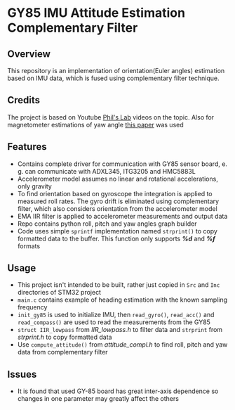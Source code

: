 # GY85 IMU Attitude Estimation Complementary Filter

## Overview

This repository is an implementation of orientation(Euler angles) estimation based on IMU data, which is fused using complementary filter technique.

## Credits

The project is based on Youtube [Phil's Lab](https://www.youtube.com/watch?v=RZd6XDx5VXo&list=PLXSyc11qLa1ZCn0JCnaaXOWN6Z46rK9jd&index=6) videos on the topic.
Also for magnetometer estimations of yaw angle [this paper](https://ietresearch.onlinelibrary.wiley.com/doi/full/10.1049/trit.2017.0024) was used

## Features

- Contains complete driver for communication with GY85 sensor board, e. g. can communicate with ADXL345, ITG3205 and HMC5883L
- Accelerometer model assumes no linear and rotational accelerations, only gravity
- To find orientation based on gyroscope the integration is applied to measured roll rates. The gyro drift is eliminated using complementary filter, which also considers orientation from the accelerometer model
- EMA IIR filter is applied to accelerometer measurements and output data
- Repo contains python roll, pitch and yaw angles graph builder
- Code uses simple `sprintf` implementation named `strprint()` to copy formatted data to the buffer. This function only supports ***%d*** and ***%f*** formats

## Usage

- This project isn't intended to be built, rather just copied in `Src` and `Inc` directories of STM32 project
- `main.c` contains example of heading estimation with the known sampling frequency
- `init_gy85` is used to initialize IMU, then `read_gyro()`, `read_acc()` and `read_compass()` are used to read the measurements from the GY85
- `struct IIR_lowpass` from *IIR_lowpass.h* to filter data and `strprint` from *strprint.h* to copy formatted data
- Use `compute_attitude()` from *attitude_compl.h* to find roll, pitch and yaw data from complementary filter

## Issues

- It is found that used GY-85 board has great inter-axis dependence so changes in one parameter may greatly affect the others

